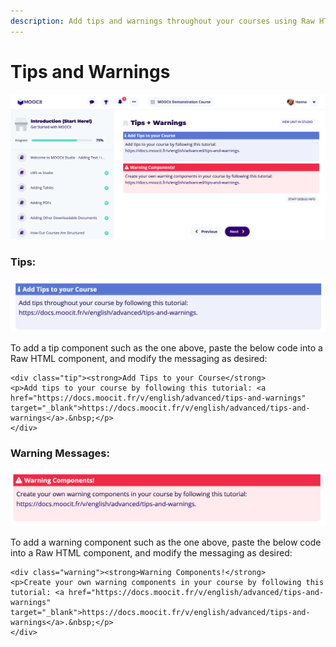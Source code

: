 ```yaml
---
description: Add tips and warnings throughout your courses using Raw HTML components.
---
```


# Tips and Warnings

![](<../.gitbook/assets/Screen Shot 2021-06-10 at 10.12.31.png>)

### Tips:&#x20;

![](<../.gitbook/assets/Screen Shot 2021-06-10 at 10.08.49.png>)

To add a tip component such as the one above, paste the below code into a Raw HTML component, and modify the messaging as desired:&#x20;

```
<div class="tip"><strong>Add Tips to your Course</strong>
<p>Add tips to your course by following this tutorial: <a href="https://docs.moocit.fr/v/english/advanced/tips-and-warnings" target="_blank">https://docs.moocit.fr/v/english/advanced/tips-and-warnings</a>.&nbsp;</p>
</div>
```

### Warning Messages:&#x20;

![](<../.gitbook/assets/Screen Shot 2021-06-10 at 10.04.26.png>)

To add a warning component such as the one above, paste the below code into a Raw HTML component, and modify the messaging as desired:&#x20;

```
<div class="warning"><strong>Warning Components!</strong>
<p>Create your own warning components in your course by following this tutorial: <a href="https://docs.moocit.fr/v/english/advanced/tips-and-warnings" target="_blank">https://docs.moocit.fr/v/english/advanced/tips-and-warnings</a>.&nbsp;</p>
</div>
```
